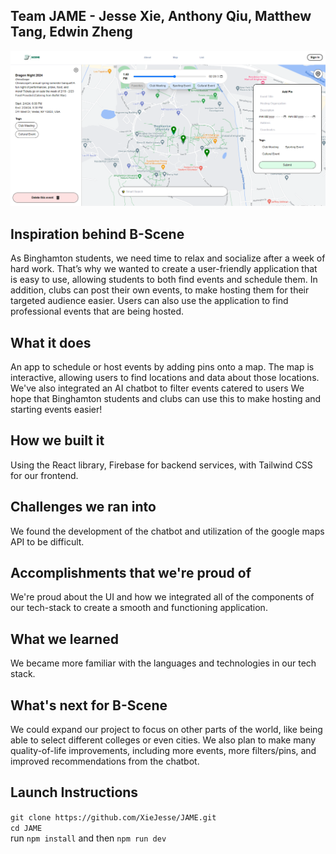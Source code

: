 ## Team JAME - Jesse Xie, Anthony Qiu, Matthew Tang, Edwin Zheng

![B-Scene user interface preview](https://github.com/XieJesse/JAME/blob/main/src/assets/thumbnail.png)

## Inspiration behind B-Scene
As Binghamton students, we need time to relax and socialize after a week of hard work. That’s why we wanted to create a user-friendly application that is easy to use, allowing students to both find events and schedule them. In addition, clubs can post their own events, to make hosting them for their targeted audience easier. Users can also use the application to find professional events that are being hosted.

## What it does
An app to schedule or host events by adding pins onto a map. The map is interactive, allowing users to find locations and data about those locations. We've also integrated an AI chatbot to filter events catered to users We hope that Binghamton students and clubs can use this to make hosting and starting events easier!

## How we built it
Using the React library, Firebase for backend services, with Tailwind CSS for our frontend.

## Challenges we ran into
We found the development of the chatbot and utilization of the google maps API to be difficult.

## Accomplishments that we're proud of
We're proud about the UI and how we integrated all of the components of our tech-stack to create a smooth and functioning application.

## What we learned
We became more familiar with the languages and technologies in our tech stack.

## What's next for B-Scene
We could expand our project to focus on other parts of the world, like being able to select different colleges or even cities. We also plan to make many quality-of-life improvements, including more events, more filters/pins, and improved recommendations from the chatbot.

## Launch Instructions
``git clone https://github.com/XieJesse/JAME.git``  
``cd JAME``  
run `` npm install `` and then ``npm run dev``
